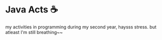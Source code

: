 # Java Acts ☕
my activities in programming during my second year, haysss stress. but atleast I'm still breathing~~

